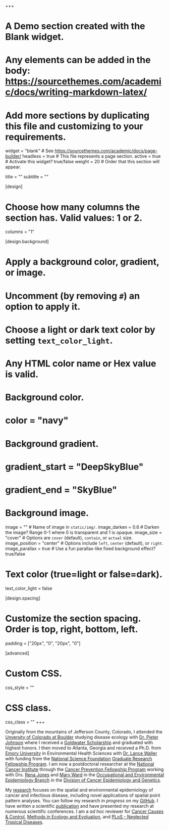 +++
# A Demo section created with the Blank widget.
# Any elements can be added in the body: https://sourcethemes.com/academic/docs/writing-markdown-latex/
# Add more sections by duplicating this file and customizing to your requirements.

widget = "blank"  # See https://sourcethemes.com/academic/docs/page-builder/
headless = true  # This file represents a page section.
active = true  # Activate this widget? true/false
weight = 20  # Order that this section will appear.

title = ""
subtitle = ""

[design]
  # Choose how many columns the section has. Valid values: 1 or 2.
  columns = "1"

[design.background]
  # Apply a background color, gradient, or image.
  #   Uncomment (by removing `#`) an option to apply it.
  #   Choose a light or dark text color by setting `text_color_light`.
  #   Any HTML color name or Hex value is valid.

  # Background color.
  # color = "navy"
  
  # Background gradient.
  # gradient_start = "DeepSkyBlue"
  # gradient_end = "SkyBlue"
  
  # Background image.
  image = ""  # Name of image in `static/img/`.
  image_darken = 0.6  # Darken the image? Range 0-1 where 0 is transparent and 1 is opaque.
  image_size = "cover"  #  Options are `cover` (default), `contain`, or `actual` size.
  image_position = "center"  # Options include `left`, `center` (default), or `right`.
  image_parallax = true  # Use a fun parallax-like fixed background effect? true/false

  # Text color (true=light or false=dark).
  text_color_light = false

[design.spacing]
  # Customize the section spacing. Order is top, right, bottom, left.
  padding = ["20px", "0", "20px", "0"]

[advanced]
 # Custom CSS. 
 css_style = ""
 
 # CSS class.
 css_class = ""
+++

Originally from the mountains of Jefferson County, Colorado, I attended the [Unversity of Colorado at Boulder](https://www.colorado.edu) studying disease ecology with [Dr. Pieter Johnson](https://www.colorado.edu/ebio/pieter-johnson) where I received a [Goldwater Scholarship](https://goldwater.scholarsapply.org/) and graduated with highest honors. I then moved to Atlanta, Georgia and received a Ph.D. from [Emory University](http://www.emory.edu) in Environmental Health Sciences with [Dr. Lance Waller](https://sph.emory.edu/faculty/profile/index.php?FID=345) with funding from the [National Science Foundation](https://www.nsf.gov/) [Graduate Research Fellowship Program](https://www.nsf.gov/funding/pgm_summ.jsp?pims_id=6201). I am now a postdoctoral researcher at the [National Cancer Institute](https://www.cancer.gov) through the [Cancer Prevention Fellowship Program](http://cpfp.cancer.gov) working with Drs. [Rena Jones](https://dceg.cancer.gov/about/staff-directory/jones-rena) and [Mary Ward](https://dceg.cancer.gov/about/staff-directory/ward-mary) in the [Occupational and Environmental Epidemiology Branch](https://dceg.cancer.gov/about/organization/programs-ebp/oeeb) in the [Division of Cancer Epidemiology and Genetics](https://dceg.cancer.gov/). 

My [research](https://profiles.impactstory.org/u/0000-0001-9477-8582) focuses on the spatial and environmental epidemiology of cancer and infectious disease, including novel applications of spatial point pattern analyses. You can follow my research *in progress* on my [GitHub](https://github.com/idblr). I have written a scientific [publication](https://scholar.google.com/citations?user=QajtftEAAAAJ&hl=en) and have presented my research at numerous scientific conferences. I am a *ad hoc* reviewer for [Cancer Causes & Control](https://www.springer.com/journal/10552), [Methods in Ecology and Evoluation](https://besjournals.onlinelibrary.wiley.com/journal/2041210X), and [PLoS - Neglected Tropical Diseases](https://journals.plos.org/plosntds/).